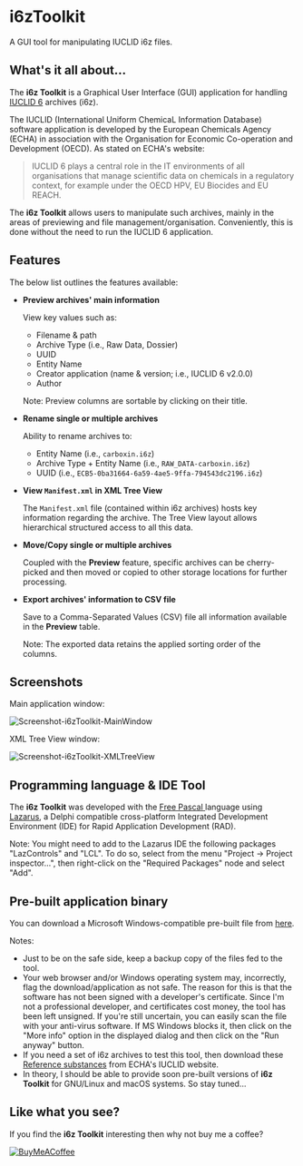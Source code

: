 # i6zToolkit
A GUI tool for manipulating IUCLID i6z files.

## What's it all about...
The **i6z Toolkit** is a Graphical User Interface (GUI) application for handling [IUCLID 6](https://iuclid6.echa.europa.eu) archives (i6z). 

The IUCLID (International Uniform ChemicaL Information Database) software application is developed by the European Chemicals 
Agency (ECHA) in association with the Organisation for Economic Co-operation and Development (OECD). As stated on ECHA's website:

> IUCLID 6 plays a central role in the IT environments of all organisations that manage scientific data on chemicals in a regulatory context, for example under the OECD HPV, EU Biocides and EU REACH.

The **i6z Toolkit** allows users to manipulate such archives, mainly in the areas of previewing and file management/organisation. Conveniently, this is done without the need to run the IUCLID 6 application.

## Features
The below list outlines the features available:

- **Preview archives' main information** 

  View key values such as:
  
  - Filename & path
  - Archive Type (i.e., Raw Data, Dossier)
  - UUID
  - Entity Name
  - Creator application (name & version; i.e., IUCLID 6 v2.0.0)
  - Author
  
  Note: Preview columns are sortable by clicking on their title.

- **Rename single or multiple archives**

  Ability to rename archives to:
  
  - Entity Name (i.e., `carboxin.i6z`)
  - Archive Type + Entity Name (i.e., `RAW_DATA-carboxin.i6z`)
  - UUID (i.e., `ECB5-0ba31664-6a59-4ae5-9ffa-794543dc2196.i6z`)
  
- **View `Manifest.xml` in XML Tree View**

  The `Manifest.xml` file (contained within i6z archives) hosts key information regarding the archive. The Tree View layout allows hierarchical structured access to all this data.

- **Move/Copy single or multiple archives**

  Coupled with the **Preview** feature, specific archives can be cherry-picked and then moved or copied to other storage locations for further processing.

- **Export archives' information to CSV file**

  Save to a Comma-Separated Values (CSV) file all information available in the **Preview** table.
  
  Note: The exported data retains the applied sorting order of the columns.
  
## Screenshots

Main application window:

![Screenshot-i6zToolkit-MainWindow](https://user-images.githubusercontent.com/4114200/63638932-d4420000-c696-11e9-9ef6-6e90decb8cbc.png)

XML Tree View window:

![Screenshot-i6zToolkit-XMLTreeView](https://user-images.githubusercontent.com/4114200/63638939-e4f27600-c696-11e9-910c-b4fc57fe65c1.png)

## Programming language & IDE Tool

The **i6z Toolkit** was developed with the [Free Pascal ](https://www.freepascal.org) language using [Lazarus](https://www.lazarus-ide.org), a Delphi compatible cross-platform Integrated Development Environment (IDE) for Rapid Application Development (RAD).

Note: You might need to add to the Lazarus IDE the following packages "LazControls" and "LCL". To do so, select from the menu "Project -> Project inspector...", then right-click on the "Required Packages" node and select "Add".

## Pre-built application binary

You can download a  Microsoft Windows-compatible pre-built file from [here](https://www.dropbox.com/s/5vwyddfctffdgg8/i6zToolkit-0.95-Beta_Win.zip?dl=0).

Notes:

- Just to be on the safe side, keep a backup copy of the files fed to the tool.
- Your web browser and/or Windows operating system may, incorrectly, flag the download/application as not safe. The reason for this is that the software has not been signed with a developer's certificate. Since I'm not a professional developer, and certificates cost money, the tool has been left unsigned. If you're still uncertain, you can easily scan the file with your anti-virus software. If MS Windows blocks it, then click on the "More info" option in the displayed dialog and then click on the "Run anyway" button.
- If you need a set of i6z archives to test this tool, then download these [Reference substances](https://iuclid6.echa.europa.eu/web/iuclid/get-reference-substances) from ECHA's IUCLID website.
- In theory, I should be able to provide soon pre-built versions of **i6z Toolkit** for GNU/Linux and macOS systems. So stay tuned...

## Like what you see?

If you find the **i6z Toolkit** interesting then why not buy me a coffee?

[![BuyMeACoffee](https://user-images.githubusercontent.com/4114200/63639089-672f6a00-c698-11e9-9fac-3b6fcac47901.png)](https://www.buymeacoffee.com/ADYsLjqfi)
